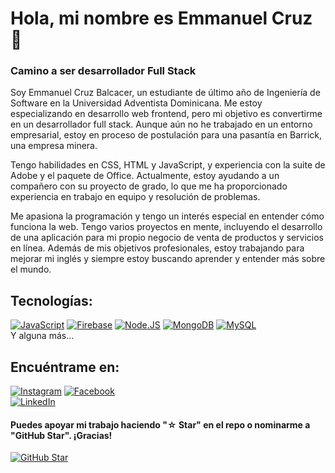 # Hola, mi nombre es Emmanuel Cruz 👋
### Camino a ser desarrollador Full Stack

Soy Emmanuel Cruz Balcacer, un estudiante de último año de Ingeniería de Software en la Universidad Adventista Dominicana. Me estoy especializando en desarrollo web frontend, pero mi objetivo es convertirme en un desarrollador full stack. Aunque aún no he trabajado en un entorno empresarial, estoy en proceso de postulación para una pasantía en Barrick, una empresa minera.

Tengo habilidades en CSS, HTML y JavaScript, y experiencia con la suite de Adobe y el paquete de Office. Actualmente, estoy ayudando a un compañero con su proyecto de grado, lo que me ha proporcionado experiencia en trabajo en equipo y resolución de problemas.

Me apasiona la programación y tengo un interés especial en entender cómo funciona la web. Tengo varios proyectos en mente, incluyendo el desarrollo de una aplicación para mi propio negocio de venta de productos y servicios en línea. Además de mis objetivos profesionales, estoy trabajando para mejorar mi inglés y siempre estoy buscando aprender y entender más sobre el mundo.

## Tecnologías:
[![JavaScript](https://img.shields.io/badge/JavaScript-F7DF1E?style=for-the-badge&logo=javascript&logoColor=white&labelColor=101010)]()
[![Firebase](https://img.shields.io/badge/Firebase-FFCA28?style=for-the-badge&logo=firebase&logoColor=white&labelColor=101010)]()
[![Node.JS](https://img.shields.io/badge/Node.JS-339933?style=for-the-badge&logo=node.js&logoColor=white&labelColor=101010)]()
[![MongoDB](https://img.shields.io/badge/MongoDB-47A248?style=for-the-badge&logo=mongodb&logoColor=white&labelColor=101010)]()
[![MySQL](https://img.shields.io/badge/MySQL-4479A1?style=for-the-badge&logo=mysql&logoColor=white&labelColor=101010)]()
</br>
Y alguna más...

## Encuéntrame en:

[![Instagram](https://img.shields.io/badge/Instagram-@mouredev-E4405F?style=for-the-badge&logo=instagram&logoColor=white&labelColor=101010)](https://www.instagram.com/_chris27)
[![Facebook](https://img.shields.io/badge/Facebook-@deepchris27-1877F2?style=for-the-badge&logo=facebook&logoColor=white&labelColor=101010)](https://www.facebook.com/deepchris27)
</br>
[![LinkedIn](https://img.shields.io/badge/LinkedIn-Emmanuel_Cruz-0077B5?style=for-the-badge&logo=linkedin&logoColor=white&labelColor=101010)](https://www.linkedin.com/in/emmacruz27)
#### Puedes apoyar mi trabajo haciendo "☆ Star" en el repo o nominarme a "GitHub Star". ¡Gracias!

[![GitHub Star](https://img.shields.io/badge/GitHub-Nominar_a_star-yellow?style=for-the-badge&logo=github&logoColor=white&labelColor=101010)](https://stars.github.com/nominate/)
